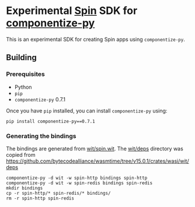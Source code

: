 # Experimental [Spin](https://github.com/fermyon/spin) SDK for [componentize-py](https://pypi.org/project/componentize-py/)

This is an experimental SDK for creating Spin apps using `componentize-py`.

## Building

### Prerequisites

- Python
- `pip`
- `componentize-py` 0.7.1

Once you have `pip` installed, you can install `componentize-py` using:

```
pip install componentize-py==0.7.1
```

### Generating the bindings

The bindings are generated from [wit/spin.wit](./wit/spin.wit).  The
[wit/deps](./wit/deps) directory was copied from
https://github.com/bytecodealliance/wasmtime/tree/v15.0.1/crates/wasi/wit/deps

```
componentize-py -d wit -w spin-http bindings spin-http
componentize-py -d wit -w spin-redis bindings spin-redis
mkdir bindings
cp -r spin-http/* spin-redis/* bindings/
rm -r spin-http spin-redis
```

